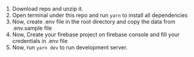 

1. Download repo and unzip it.
2. Open terminal under this repo and run `yarn` to install all dependencies
3. Now, create .env file in the root directory and copy the data from .env.sample file
4. Now, Create your firebase project on firebase console and fill your credentials in .env file
5. Now, run `yarn dev` to run development server.

